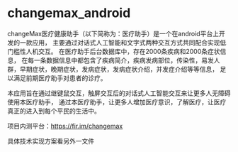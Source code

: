 # changemax_android
changeMax医疗健康助手（以下简称为：医疗助手）是一个在android平台上开发的一款应用，
主要通过对话式人工智能和文字式两种交互方式共同配合实现低门槛性人机交互。
在医疗助手后台数据库中，存在2000条疾病和2000条症状信息，
在每一条数据信息中都包含了疾病简介，疾病发病部位，传染性，易发人群，早期症状，晚期症状，发病症状，发病症状介绍，并发症介绍等等信息，
足以满足前期医疗助手对患者的诊疗。

本应用旨在通过继键鼠交互，触屏交互后的对话式人工智能交互来让更多人无障碍使用本医疗助手，
通过本医疗助手，让更多人增加医疗意识，了解医疗，让医疗真正的进入到每个平民的生活中。

项目内测平台：https://fir.im/changemax

具体技术实现方案看另外一文件

